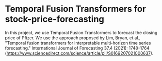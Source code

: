 # Temporal Fusion Transformers for stock-price-forecasting
In this project, we use Temporal Fusion Transformers to forecast the closing price of Pfizer. We use the approach proposed by Lim, Bryan, et al., "Temporal fusion transformers for interpretable multi-horizon time series forecasting." International Journal of Forecasting 37.4 (2021): 1748-1764 (https://www.sciencedirect.com/science/article/pii/S0169207021000637).
